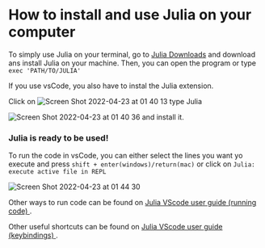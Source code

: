# How to install and use Julia on your computer

To simply use Julia on your terminal, go to <a href="https://julialang.org/downloads/ " title="Julia Language">Julia Downloads</a> and download ans install Julia on your machine. Then, you can open the program or type ```exec 'PATH/TO/JULIA'```


If you use vsCode, you also have to instal the Julia extension.

Click on ![Screen Shot 2022-04-23 at 01 40 13](https://user-images.githubusercontent.com/45129483/164877916-ab875438-1538-4b4a-9991-6436d3e5b162.png)  type Julia

![Screen Shot 2022-04-23 at 01 40 36](https://user-images.githubusercontent.com/45129483/164877926-72dc5213-a1a0-4407-9b05-aa761f06c263.png) and install it.


### Julia is ready to be used!

To run the code in vsCode, you can either select the lines you want yo execute and press ```shift + enter(windows)/return(mac)``` or click on ```Julia: execute active file in REPL```

![Screen Shot 2022-04-23 at 01 44 30](https://user-images.githubusercontent.com/45129483/164878035-2ef1301e-8e12-45ea-8ea9-01f13f249e5b.png)

Other ways to run code can be found on <a href="https://www.julia-vscode.org/docs/stable/userguide/runningcode/" title="Julia Language">Julia VScode user guide (running code) </a>.

Other useful shortcuts can be found on <a href="https://www.julia-vscode.org/docs/stable/userguide/keybindings/" title="Julia Language">Julia VScode user guide (keybindings) </a> .
